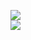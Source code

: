 [![](https://img.shields.io/badge/Made%20With-Github%20Spray-lightgrey.svg?style=for-the-badge&logo=github)](https://github.com/Annihil/github-spray#26252)  
[![](https://i.imgur.com/2DrTn0Z.gif)](https://github.com/Annihil/github-spray)